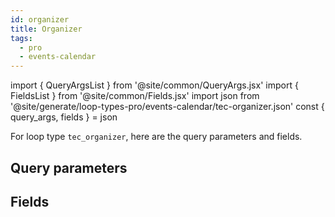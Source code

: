 ```yaml
---
id: organizer
title: Organizer
tags:
  - pro
  - events-calendar
---
```

import { QueryArgsList } from '@site/common/QueryArgs.jsx'
import { FieldsList } from '@site/common/Fields.jsx'
import json from '@site/generate/loop-types-pro/events-calendar/tec-organizer.json'
const { query_args, fields } = json

For loop type `tec_organizer`, here are the query parameters and fields.

## Query parameters

<QueryArgsList args={query_args} />

## Fields

<FieldsList fields={fields} />
